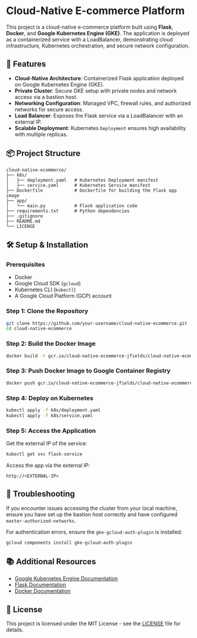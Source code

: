 # Cloud-Native E-commerce Platform

This project is a cloud-native e-commerce platform built using **Flask**, **Docker**, and **Google Kubernetes Engine (GKE)**. The application is deployed as a containerized service with a LoadBalancer, demonstrating cloud infrastructure, Kubernetes orchestration, and secure network configuration.

## 🚀 Features

- **Cloud-Native Architecture**: Containerized Flask application deployed on Google Kubernetes Engine (GKE).
- **Private Cluster**: Secure GKE setup with private nodes and network access via a bastion host.
- **Networking Configuration**: Managed VPC, firewall rules, and authorized networks for secure access.
- **Load Balancer**: Exposes the Flask service via a LoadBalancer with an external IP.
- **Scalable Deployment**: Kubernetes `Deployment` ensures high availability with multiple replicas.

## 📦 Project Structure

```
cloud-native-ecommerce/
├── k8s/
│   ├── deployment.yaml   # Kubernetes Deployment manifest
│   ├── service.yaml      # Kubernetes Service manifest
├── Dockerfile            # Dockerfile for building the Flask app image
├── app/
│   └── main.py           # Flask application code
├── requirements.txt      # Python dependencies
├── .gitignore
├── README.md
└── LICENSE
```

## 🛠️ Setup & Installation

### Prerequisites

- Docker
- Google Cloud SDK (`gcloud`)
- Kubernetes CLI (`kubectl`)
- A Google Cloud Platform (GCP) account

### Step 1: Clone the Repository

```bash
git clone https://github.com/your-username/cloud-native-ecommerce.git
cd cloud-native-ecommerce
```

### Step 2: Build the Docker Image

```bash
docker build -t gcr.io/cloud-native-ecommerce-jfields/cloud-native-ecommerce:latest .
```

### Step 3: Push Docker Image to Google Container Registry

```bash
docker push gcr.io/cloud-native-ecommerce-jfields/cloud-native-ecommerce:latest
```

### Step 4: Deploy on Kubernetes

```bash
kubectl apply -f k8s/deployment.yaml
kubectl apply -f k8s/service.yaml
```

### Step 5: Access the Application

Get the external IP of the service:

```bash
kubectl get svc flask-service
```

Access the app via the external IP:

```
http://<EXTERNAL-IP>
```

## 🧩 Troubleshooting

If you encounter issues accessing the cluster from your local machine, ensure you have set up the bastion host correctly and have configured `master-authorized-networks`.

For authentication errors, ensure the `gke-gcloud-auth-plugin` is installed:

```bash
gcloud components install gke-gcloud-auth-plugin
```

## 📚 Additional Resources

- [Google Kubernetes Engine Documentation](https://cloud.google.com/kubernetes-engine/docs)
- [Flask Documentation](https://flask.palletsprojects.com/en/latest/)
- [Docker Documentation](https://docs.docker.com/)

## 📝 License

This project is licensed under the MIT License - see the [LICENSE](LICENSE) file for details.

